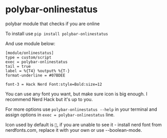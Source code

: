 # polybar-onlinestatus
polybar module that checks if you are online

To install use `pip install polybar-onlinestatus`

And use module below:

```
[module/onlinestatus]
type = custom/script
exec = polybar-onlinestatus
tail = true
label = %{T4} %output% %{T-}
format-underline = #07BDEE
```

```font-3 = Hack Nerd Font:style=Bold:size=12```

You can use any font you want, but make sure icon is big enough. I recommend Nerd Hack but it's up to you.

For more options use ```polybar-onlinestatus --help``` in your terminal and assign options in ```exec = polybar-onlinestatus``` line.

Icon used by default is ``, if you are unable to see it - install nerd font from nerdfonts.com, replace it with your own or use --boolean-mode.